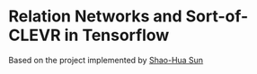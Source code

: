 # Relation Networks and Sort-of-CLEVR in Tensorflow

Based on the project implemented by [Shao-Hua Sun](https://github.com/shaohua0121/) 

